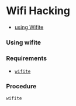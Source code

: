 # Wifi Hacking
- [using Wifite]()



### Using wifite

### Requirements
 - [`wifite`]()

### Procedure

```
wifite

```